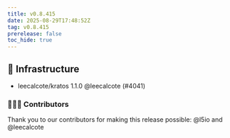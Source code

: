 ```yaml
---
title: v0.8.415
date: 2025-08-29T17:48:52Z
tag: v0.8.415
prerelease: false
toc_hide: true
---
```


## 🦴 Infrastructure

- leecalcote/kratos 1.1.0 @leecalcote (#4041)

### 👨🏽‍💻 Contributors

Thank you to our contributors for making this release possible:
@l5io and @leecalcote

